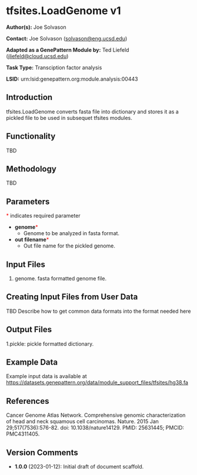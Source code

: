 # tfsites.LoadGenome v1

**Author(s):** Joe Solvason  

**Contact:** Joe Solvason (solvason@eng.ucsd.edu)

**Adapted as a GenePattern Module by:** Ted Liefeld (jliefeld@cloud.ucsd.edu)

**Task Type:** Transciption factor analysis

**LSID:**  urn:lsid:genepattern.org:module.analysis:00443


## Introduction

tfsites.LoadGenome converts fasta file into dictionary and stores it as a pickled file to be used in subsequet tfsites modules.

## Functionality

TBD

## Methodology

TBD

## Parameters

<span style="color: red;">*</span> indicates required parameter

- **genome**<span style="color: red;">*</span>
    - Genome to be analyzed in fasta format.
- **out filename**<span style="color: red;">*</span>
    - Out file name for the pickled genome.


## Input Files

1.  genome.  fasta formatted genome file. 
    


## Creating Input Files from User Data

TBD Describe how to get common data formats into the format needed here
       
## Output Files

  1.pickle: <output filename> pickle formatted dictionary.
    
  
## Example Data

Example input data is available at [https://datasets.genepattern.org/data/module_support_files/tfsites/hg38.fa ](https://datasets.genepattern.org/data/module_support_files/tfsites/hg38.fa)
    
## References

Cancer Genome Atlas Network. Comprehensive genomic characterization of head and neck squamous cell carcinomas. Nature. 2015 Jan 29;517(7536):576-82. doi: 10.1038/nature14129. PMID: 25631445; PMCID: PMC4311405.
    
## Version Comments

- **1.0.0** (2023-01-12): Initial draft of document scaffold.
